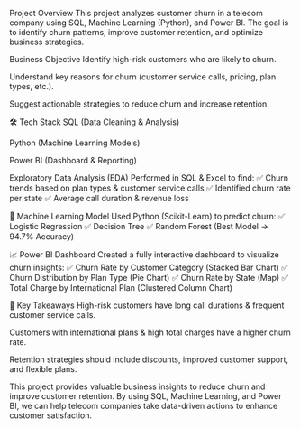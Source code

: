  Project Overview
This project analyzes customer churn in a telecom company using SQL, Machine Learning (Python), and Power BI. The goal is to identify churn patterns, improve customer retention, and optimize business strategies.

Business Objective
Identify high-risk customers who are likely to churn.

Understand key reasons for churn (customer service calls, pricing, plan types, etc.).

Suggest actionable strategies to reduce churn and increase retention.

🛠️ Tech Stack
SQL (Data Cleaning & Analysis)

Python (Machine Learning Models)

Power BI (Dashboard & Reporting)

Exploratory Data Analysis (EDA)
Performed in SQL & Excel to find:
✅ Churn trends based on plan types & customer service calls
✅ Identified churn rate per state
✅ Average call duration & revenue loss

🤖 Machine Learning Model
Used Python (Scikit-Learn) to predict churn:
✅ Logistic Regression
✅ Decision Tree
✅ Random Forest (Best Model → 94.7% Accuracy)

📈 Power BI Dashboard
Created a fully interactive dashboard to visualize churn insights:
✅ Churn Rate by Customer Category (Stacked Bar Chart)
✅ Churn Distribution by Plan Type (Pie Chart)
✅ Churn Rate by State (Map)
✅ Total Charge by International Plan (Clustered Column Chart)

📢 Key Takeaways
High-risk customers have long call durations & frequent customer service calls.

Customers with international plans & high total charges have a higher churn rate.

Retention strategies should include discounts, improved customer support, and flexible plans.

This project provides valuable business insights to reduce churn and improve customer retention. By using SQL, Machine Learning, and Power BI, we can help telecom companies take data-driven actions to enhance customer satisfaction.
